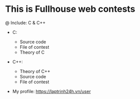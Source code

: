 # This is Fullhouse web contests
@ Include: C & C++
- C:
  + Source code
  + File of contest
  + Theory of C
- C++:
  + Theory of C++
  + Source code
  + File of contest

- My profile: https://laptrinh24h.vn/user
